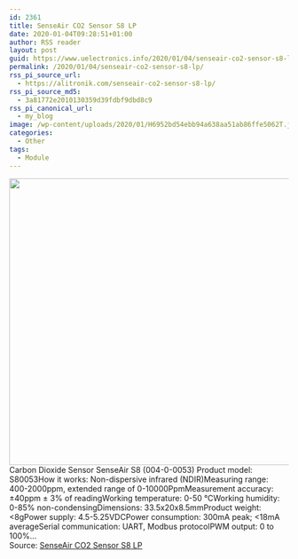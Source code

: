 ```yaml
---
id: 2361
title: SenseAir CO2 Sensor S8 LP
date: 2020-01-04T09:28:51+01:00
author: RSS reader
layout: post
guid: https://www.uelectronics.info/2020/01/04/senseair-co2-sensor-s8-lp/
permalink: /2020/01/04/senseair-co2-sensor-s8-lp/
rss_pi_source_url:
  - https://alitronik.com/senseair-co2-sensor-s8-lp/
rss_pi_source_md5:
  - 3a81772e2010130359d39fdbf9dbd8c9
rss_pi_canonical_url:
  - my_blog
image: /wp-content/uploads/2020/01/H6952bd54ebb94a638aa51ab86ffe5062T.jpg
categories:
  - Other
tags:
  - Module
---
```

<img loading="lazy" src="https://www.uelectronics.info/wp-content/uploads/2020/01/H6952bd54ebb94a638aa51ab86ffe5062T.jpg" width="594" height="517" />&#013;  
Carbon Dioxide Sensor SenseAir S8 (004-0-0053) Product model: S80053How it works: Non-dispersive infrared (NDIR)Measuring range: 400-2000ppm, extended range of 0-10000PpmMeasurement accuracy: ±40ppm ± 3% of readingWorking temperature: 0-50 °CWorking humidity: 0-85% non-condensingDimensions: 33.5x20x8.5mmProduct weight: <8gPower supply: 4.5-5.25VDCPower consumption: 300mA peak; <18mA averageSerial communication: UART, Modbus protocolPWM output: 0 to 100%…&#013;  
Source: <a href="https://alitronik.com/senseair-co2-sensor-s8-lp/" target="_blank" rel="noopener noreferrer">SenseAir CO2 Sensor S8 LP</a>